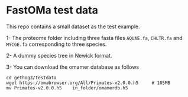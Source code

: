 FastOMa test data
======


This repo contains a small dataset as the test example.

1- The proteome folder including three fasta files `AQUAE.fa`, `CHLTR.fa`  and  `MYCGE.fa` corresponding to three species.

2- A dummy species tree in Newick format. 

3- You can download the omamer database as follows
```
cd gethog3/testdata
wget https://omabrowser.org/All/Primates-v2.0.0.h5     # 105MB
mv Primates-v2.0.0.h5    in_folder/omamerdb.h5 
```
